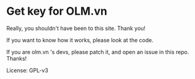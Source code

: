# Get key for OLM.vn
Really, you shouldn't have been to this site.
Thank you!

If you want to know how it works, please look at the code.

If you are olm.vn 's devs, please patch it, and open an issue in this repo. Thanks!

License: GPL-v3
